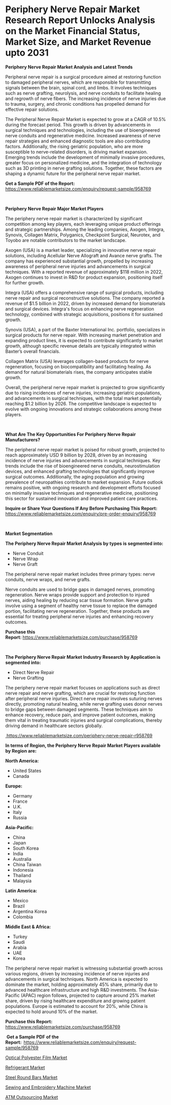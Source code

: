 <p><h1>Periphery Nerve Repair Market Research Report Unlocks Analysis on the Market Financial Status, Market Size, and Market Revenue upto 2031</h1></p><p><strong>Periphery Nerve Repair Market Analysis and Latest Trends</strong></p>
<p><p>Peripheral nerve repair is a surgical procedure aimed at restoring function to damaged peripheral nerves, which are responsible for transmitting signals between the brain, spinal cord, and limbs. It involves techniques such as nerve grafting, neurolysis, and nerve conduits to facilitate healing and regrowth of nerve fibers. The increasing incidence of nerve injuries due to trauma, surgery, and chronic conditions has propelled demand for effective repair solutions.</p><p>The Peripheral Nerve Repair Market is expected to grow at a CAGR of 10.5% during the forecast period. This growth is driven by advancements in surgical techniques and technologies, including the use of bioengineered nerve conduits and regenerative medicine. Increased awareness of nerve repair strategies and enhanced diagnostic tools are also contributing factors. Additionally, the rising geriatric population, who are more susceptible to nerve-related disorders, is driving market expansion. Emerging trends include the development of minimally invasive procedures, greater focus on personalized medicine, and the integration of technology such as 3D printing in nerve grafting solutions. Together, these factors are shaping a dynamic future for the peripheral nerve repair market.</p></p>
<p><strong>Get a Sample PDF of the Report:&nbsp;</strong> <a href="https://www.reliablemarketsize.com/enquiry/request-sample/958769?utm_campaign=1836&utm_medium=2&utm_source=Github&utm_content=ia&utm_term=25122024&utm_id=periphery-nerve-repair">https://www.reliablemarketsize.com/enquiry/request-sample/958769</a></p>
<p>&nbsp;</p>
<p><strong>Periphery Nerve Repair Major Market Players</strong></p>
<p><p>The periphery nerve repair market is characterized by significant competition among key players, each leveraging unique product offerings and strategic partnerships. Among the leading companies, Axogen, Integra, Synovis, Collagen Matrix, Polyganics, Checkpoint Surgical, Neurotex, and Toyobo are notable contributors to the market landscape.</p><p>Axogen (USA) is a market leader, specializing in innovative nerve repair solutions, including Acellular Nerve Allograft and Avance nerve grafts. The company has experienced substantial growth, propelled by increasing awareness of peripheral nerve injuries and advancements in surgical techniques. With a reported revenue of approximately $118 million in 2022, Axogen continues to invest in R&D for product expansion, positioning itself for further growth.</p><p>Integra (USA) offers a comprehensive range of surgical products, including nerve repair and surgical reconstructive solutions. The company reported a revenue of $1.5 billion in 2022, driven by increased demand for biomaterials and surgical devices. Integra's focus on enhancing nerve regeneration technology, combined with strategic acquisitions, positions it for sustained growth.</p><p>Synovis (USA), a part of the Baxter International Inc. portfolio, specializes in surgical products for nerve repair. With increasing market penetration and expanding product lines, it is expected to contribute significantly to market growth, although specific revenue details are typically integrated within Baxter’s overall financials.</p><p>Collagen Matrix (USA) leverages collagen-based products for nerve regeneration, focusing on biocompatibility and facilitating healing. As demand for natural biomaterials rises, the company anticipates stable growth.</p><p>Overall, the peripheral nerve repair market is projected to grow significantly due to rising incidences of nerve injuries, increasing geriatric populations, and advancements in surgical techniques, with the total market potentially reaching $1.2 billion by 2026. The competitive landscape is expected to evolve with ongoing innovations and strategic collaborations among these players.</p></p>
<p>&nbsp;</p>
<p><strong>What Are The Key Opportunities For Periphery Nerve Repair Manufacturers?</strong></p>
<p><p>The peripheral nerve repair market is poised for robust growth, projected to reach approximately USD 9 billion by 2028, driven by an increasing incidence of nerve injuries and advancements in surgical techniques. Key trends include the rise of bioengineered nerve conduits, neurostimulation devices, and enhanced grafting technologies that significantly improve surgical outcomes. Additionally, the aging population and growing prevalence of neuropathies contribute to market expansion. Future outlook remains positive, with ongoing research and development efforts focused on minimally invasive techniques and regenerative medicine, positioning this sector for sustained innovation and improved patient care practices.</p></p>
<p><strong>Inquire or Share Your Questions If Any Before Purchasing This Report:</strong> <a href="https://www.reliablemarketsize.com/enquiry/pre-order-enquiry/958769?utm_campaign=1836&utm_medium=2&utm_source=Github&utm_content=ia&utm_term=25122024&utm_id=periphery-nerve-repair">https://www.reliablemarketsize.com/enquiry/pre-order-enquiry/958769</a></p>
<p>&nbsp;</p>
<p><strong>Market Segmentation</strong></p>
<p><strong>The Periphery Nerve Repair Market Analysis by types is segmented into:</strong></p>
<p><ul><li>Nerve Conduit</li><li>Nerve Wrap</li><li>Nerve Graft</li></ul></p>
<p><p>The peripheral nerve repair market includes three primary types: nerve conduits, nerve wraps, and nerve grafts. </p><p>Nerve conduits are used to bridge gaps in damaged nerves, promoting regeneration. Nerve wraps provide support and protection to injured nerves, aiding healing by reducing scar tissue formation. Nerve grafts involve using a segment of healthy nerve tissue to replace the damaged portion, facilitating nerve regeneration. Together, these products are essential for treating peripheral nerve injuries and enhancing recovery outcomes.</p></p>
<p><strong>Purchase this Report:&nbsp;</strong><a href="https://www.reliablemarketsize.com/purchase/958769?utm_campaign=1836&utm_medium=2&utm_source=Github&utm_content=ia&utm_term=25122024&utm_id=periphery-nerve-repair">https://www.reliablemarketsize.com/purchase/958769</a></p>
<p>&nbsp;</p>
<p><strong>The Periphery Nerve Repair Market Industry Research by Application is segmented into:</strong></p>
<p><ul><li>Direct Nerve Repair</li><li>Nerve Grafting</li></ul></p>
<p><p>The periphery nerve repair market focuses on applications such as direct nerve repair and nerve grafting, which are crucial for restoring function after peripheral nerve injuries. Direct nerve repair involves suturing nerves directly, promoting natural healing, while nerve grafting uses donor nerves to bridge gaps between damaged segments. These techniques aim to enhance recovery, reduce pain, and improve patient outcomes, making them vital in treating traumatic injuries and surgical complications, thereby driving demand in healthcare sectors globally.</p></p>
<p><a href="https://www.reliablemarketsize.com/periphery-nerve-repair-r958769?utm_campaign=1836&utm_medium=2&utm_source=Github&utm_content=ia&utm_term=25122024&utm_id=periphery-nerve-repair">&nbsp;https://www.reliablemarketsize.com/periphery-nerve-repair-r958769</a></p>
<p><strong>In terms of Region, the Periphery Nerve Repair Market Players available by Region are:</strong></p>
<p>
    <p> <strong> North America: </strong>
        <ul>
            <li>United States</li>
            <li>Canada</li>
        </ul>
        </p> 
    <p> <strong> Europe: </strong>
        <ul>
            <li>Germany</li>
            <li>France</li>
            <li>U.K.</li>
            <li>Italy</li>
            <li>Russia</li>
        </ul>
        </p> 
    <p> <strong> Asia-Pacific: </strong>
        <ul>
            <li>China</li>
            <li>Japan</li>
            <li>South Korea</li>
            <li>India</li>
            <li>Australia</li>
            <li>China Taiwan</li>
            <li>Indonesia</li>
            <li>Thailand</li>
            <li>Malaysia</li>
        </ul>
        </p> 
    <p> <strong> Latin America: </strong>
        <ul>
            <li>Mexico</li>
            <li>Brazil</li>
            <li>Argentina Korea</li>
            <li>Colombia</li>
        </ul>
        </p> 
    <p> <strong> Middle East & Africa: </strong>
        <ul>
            <li>Turkey</li>
            <li>Saudi</li>
            <li>Arabia</li>
            <li>UAE</li>
            <li>Korea</li>
        </ul>
    </p>
    </p>
<p><p>The peripheral nerve repair market is witnessing substantial growth across various regions, driven by increasing incidence of nerve injuries and advancements in surgical techniques. North America is expected to dominate the market, holding approximately 45% share, primarily due to advanced healthcare infrastructure and high R&D investments. The Asia-Pacific (APAC) region follows, projected to capture around 25% market share, driven by rising healthcare expenditure and growing patient populations. Europe is estimated to account for 20%, while China is expected to hold around 10% of the market.</p></p>
<p><strong>Purchase this Report: </strong><a href="https://www.reliablemarketsize.com/purchase/958769?utm_campaign=1836&utm_medium=2&utm_source=Github&utm_content=ia&utm_term=25122024&utm_id=periphery-nerve-repair">https://www.reliablemarketsize.com/purchase/958769</a></p>
<p>&nbsp;<strong>Get a Sample PDF of the Report:&nbsp;&nbsp;</strong><a href="https://www.reliablemarketsize.com/enquiry/request-sample/958769?utm_campaign=1836&utm_medium=2&utm_source=Github&utm_content=ia&utm_term=25122024&utm_id=periphery-nerve-repair">https://www.reliablemarketsize.com/enquiry/request-sample/958769</a></p>
<p><strong></strong></p>
<p><p><a href="https://www.linkedin.com/pulse/how-new-trends-shaping-optical-polyester-film-market-146-ngjff?utm_campaign=1836&utm_medium=2&utm_source=Github&utm_content=ia&utm_term=25122024&utm_id=periphery-nerve-repair">Optical Polyester Film Market</a></p><p><a href="https://www.linkedin.com/pulse/refrigerant-market-velocity-137-cagr-trajectory-2024-2031-vjdqf?utm_campaign=1836&utm_medium=2&utm_source=Github&utm_content=ia&utm_term=25122024&utm_id=periphery-nerve-repair">Refrigerant Market</a></p><p><a href="https://www.linkedin.com/pulse/steel-round-bars-market-expansion-comprehensive-analysis-0vrdf?utm_campaign=1836&utm_medium=2&utm_source=Github&utm_content=ia&utm_term=25122024&utm_id=periphery-nerve-repair">Steel Round Bars Market</a></p><p><a href="https://www.linkedin.com/pulse/navigating-sewing-embroidery-machine-market-through-2024-2031showing-rl06e?utm_campaign=1836&utm_medium=2&utm_source=Github&utm_content=ia&utm_term=25122024&utm_id=periphery-nerve-repair">Sewing and Embroidery Machine Market</a></p><p><a href="https://www.linkedin.com/pulse/forecast-report-atm-outsourcing-industry-expected-growth-dnrhe?utm_campaign=1836&utm_medium=2&utm_source=Github&utm_content=ia&utm_term=25122024&utm_id=periphery-nerve-repair">ATM Outsourcing Market</a></p></p>